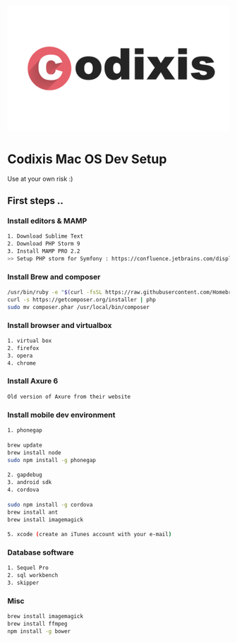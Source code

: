 # ![codixis](media/codixis.png)

Codixis Mac OS Dev Setup 
========
Use at your own risk :) 

## First steps ..
### Install editors & MAMP
``` bash
1. Download Sublime Text 
2. Download PHP Storm 9
3. Install MAMP PRO 2.2
>> Setup PHP storm for Symfony : https://confluence.jetbrains.com/display/PhpStorm/Getting+Started+-+Symfony+Development+using+PhpStorm
```

### Install Brew and composer 
``` bash
/usr/bin/ruby -e "$(curl -fsSL https://raw.githubusercontent.com/Homebrew/install/master/install)"
curl -s https://getcomposer.org/installer | php
sudo mv composer.phar /usr/local/bin/composer
```

### Install browser and virtualbox 
``` bash
1. virtual box 
2. firefox
3. opera
4. chrome 
```

### Install Axure 6 
``` bash
Old version of Axure from their website 
```

### Install mobile dev environment 
``` bash
1. phonegap

brew update
brew install node
sudo npm install -g phonegap

2. gapdebug
3. android sdk
4. cordova

sudo npm install -g cordova
brew install ant
brew install imagemagick

5. xcode (create an iTunes account with your e-mail) 

```

### Database software
``` bash
1. Sequel Pro
2. sql workbench
3. skipper
```

### Misc
``` bash
brew install imagemagick
brew install ffmpeg
npm install -g bower
```

